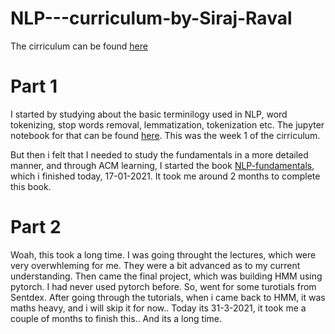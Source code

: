 # NLP---curriculum-by-Siraj-Raval
The cirriculum can be found [here](https://github.com/llSourcell/Learn-Natural-Language-Processing-Curriculum)


# Part 1
I started by studying about the basic terminilogy used in NLP, word tokenizing, stop words removal, lemmatization, tokenization etc. The jupyter notebook for that can be found [here](https://github.com/hardikkamboj/NLP---curriculum-by-Siraj-Raval/blob/main/Part_1/project.ipynb). This was the week 1 of the cirriculum. <br>

But then i felt that I needed to study the fundamentals in a more detailed manner, and through ACM learning, I started the book [NLP-fundamentals](https://github.com/hardikkamboj/NLP-Fundamentals-book), which i finished today, 17-01-2021. It took me around 2 months to complete this book. 

# Part 2
Woah, this took a long time. I was going throught the lectures, which were very overwhleming for me. They were a bit advanced as to my current understanding. Then came the final project, which was building HMM using pytorch. I had never used pytorch before. So, went for some turotials from Sentdex. 
After going through the tutorials, when i came back to HMM, it was maths heavy, and i will skip it for now..
Today its 31-3-2021, it took me a couple of months to finish this.. And its a long time.
